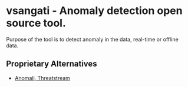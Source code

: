 # vsangati - Anomaly detection open source tool.
Purpose of the tool is to detect anomaly in the data, real-time or offline data.

## Proprietary Alternatives
- [Anomali, Threatstream](https://www.anomali.com/)
